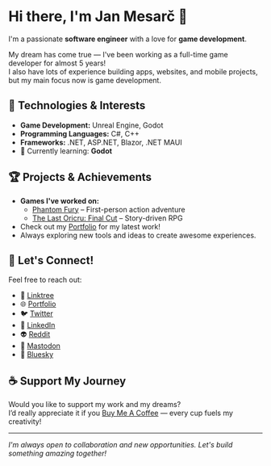 # Hi there, I'm Jan Mesarč 👋

I'm a passionate **software engineer** with a love for **game development**.

My dream has come true — I've been working as a full-time game developer for almost 5 years!  
I also have lots of experience building apps, websites, and mobile projects, but my main focus now is game development.

## 🚀 Technologies & Interests

- **Game Development:** Unreal Engine, Godot
- **Programming Languages:** C#, C++
- **Frameworks:** .NET, ASP.NET, Blazor, .NET MAUI
- 🌱 Currently learning: **Godot**

## 🏆 Projects & Achievements

- **Games I've worked on:**
  - [Phantom Fury](https://store.steampowered.com/app/1733240/Phantom_Fury/) – First-person action adventure
  - [The Last Oricru: Final Cut](https://store.steampowered.com/app/1663640/The_Last_Oricru__Final_Cut/?l=czech) – Story-driven RPG
- Check out my [Portfolio](https://janmesarc.online/) for my latest work!
- Always exploring new tools and ideas to create awesome experiences.

## 🤝 Let's Connect!

Feel free to reach out:

- 🔗 [Linktree](https://linktr.ee/jan.mesarc)
- 🌐 [Portfolio](https://janmesarc.online/)
- 🐦 [Twitter](https://twitter.com/jame581)
- 💼 [LinkedIn](https://www.linkedin.com/in/jan-mesarc/)
- 👽 [Reddit](https://www.reddit.com/user/jame_581)
- 🐘 [Mastodon](https://mastodon.gamedev.place/@jame_581)
- 🌌 [Bluesky](https://bsky.app/profile/jame581.bsky.social)

## ☕ Support My Journey

Would you like to support my work and my dreams?  
I’d really appreciate it if you [Buy Me A Coffee](https://www.buymeacoffee.com/jame581) — every cup fuels my creativity!

---

_I'm always open to collaboration and new opportunities. Let's build something amazing together!_
